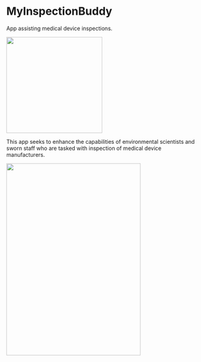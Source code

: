 # MyInspectionBuddy
App assisting medical device inspections.

<img src="[https://github.com/argus1/MyInspectionBuddy/blob/main/images/inspectionbuddy.webp](https://github.com/argus1/MyInspectionBuddy/blob/main/buddy.png)" width="250" height="250">

This app seeks to enhance the capabilities of environmental scientists and sworn staff who are tasked with inspection of medical device manufacturers.


<img src="https://github.com/argus1/MyInspectionBuddy/blob/main/images/Home%20Screen.png" width="350" height="500">
